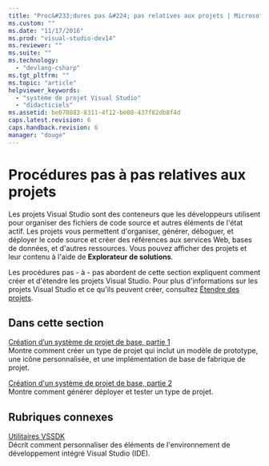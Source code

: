 ```yaml
---
title: "Proc&#233;dures pas &#224; pas relatives aux projets | Microsoft Docs"
ms.custom: ""
ms.date: "11/17/2016"
ms.prod: "visual-studio-dev14"
ms.reviewer: ""
ms.suite: ""
ms.technology: 
  - "devlang-csharp"
ms.tgt_pltfrm: ""
ms.topic: "article"
helpviewer_keywords: 
  - "système de projet Visual Studio"
  - "didacticiels"
ms.assetid: be070883-8311-4f12-be08-437f82db8f4d
caps.latest.revision: 6
caps.handback.revision: 6
manager: "douge"
---
```

# Proc&#233;dures pas &#224; pas relatives aux projets
Les projets Visual Studio sont des conteneurs que les développeurs utilisent pour organiser des fichiers de code source et autres éléments de l'état actif.  Les projets vous permettent d'organiser, générer, déboguer, et déployer le code source et créer des références aux services Web, bases de données, et d'autres ressources.  Vous pouvez afficher des projets et leur contenu à l'aide de **Explorateur de solutions**.  
  
 Les procédures pas \- à \- pas abordent de cette section expliquent comment créer et d'étendre les projets Visual Studio.  Pour plus d'informations sur les projets Visual Studio et ce qu'ils peuvent créer, consultez [Étendre des projets](../Topic/Extending%20Projects.md).  
  
## Dans cette section  
 [Création d’un système de projet de base, partie 1](../Topic/Creating%20a%20Basic%20Project%20System,%20Part%201.md)  
 Montre comment créer un type de projet qui inclut un modèle de prototype, une icône personnalisée, et une implémentation de base de fabrique de projet.  
  
 [Création d'un système de projet de base, partie 2](../Topic/Creating%20a%20Basic%20Project%20System,%20Part%202.md)  
 Montre comment générer déployer et tester un type de projet.  
  
## Rubriques connexes  
 [Utilitaires VSSDK](../Topic/VSSDK%20Utilities.md)  
 Décrit comment personnaliser des éléments de l'environnement de développement intégré Visual Studio \(IDE\).